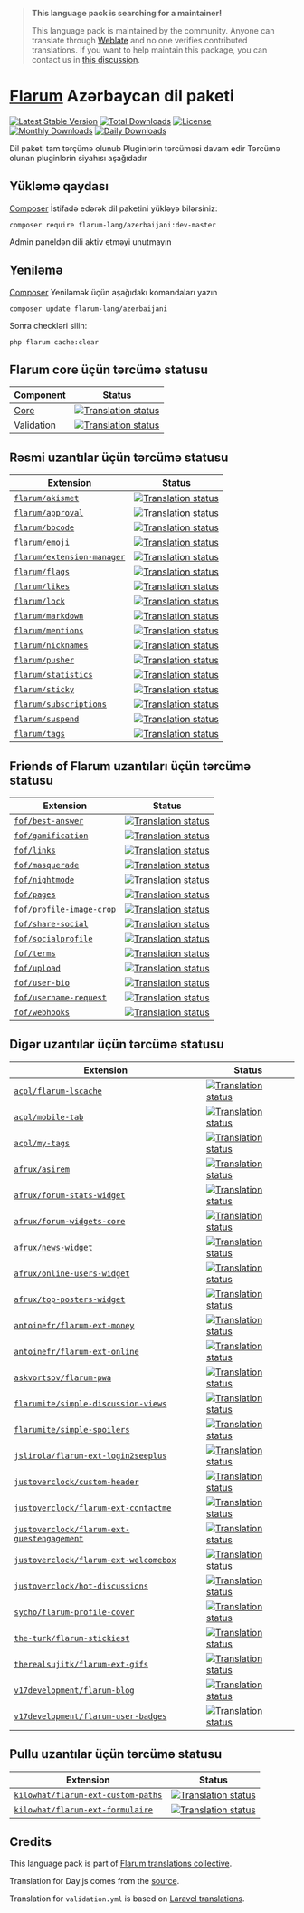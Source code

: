 > **This language pack is searching for a maintainer!**
>
> This language pack is maintained by the community. Anyone can translate through [Weblate](https://weblate.rob006.net/languages/az/flarum/) and no one verifies contributed translations. If you want to help maintain this package, you can contact us in [this discussion](https://discuss.flarum.org/d/27519-the-flarum-language-project).


# [Flarum](https://flarum.org/) Azərbaycan dil paketi

[![Latest Stable Version](https://poser.pugx.org/flarum-lang/azerbaijani/v)](https://packagist.org/packages/flarum-lang/azerbaijani) 
[![Total Downloads](https://poser.pugx.org/flarum-lang/azerbaijani/downloads)](https://packagist.org/packages/flarum-lang/azerbaijani) 
[![License](http://poser.pugx.org/flarum-lang/azerbaijani/license)](https://packagist.org/packages/flarum-lang/azerbaijani) 
[![Monthly Downloads](https://poser.pugx.org/flarum-lang/azerbaijani/d/monthly)](https://packagist.org/packages/flarum-lang/azerbaijani) 
[![Daily Downloads](https://poser.pugx.org/flarum-lang/azerbaijani/d/daily)](https://packagist.org/packages/flarum-lang/azerbaijani) 

Dil paketi tam tərçümə olunub Pluginlərin tərcüməsi davam edir Tərcümə olunan pluginlərin siyahısı aşağıdadır

## Yükləmə qaydası

[Composer](https://getcomposer.org/) İstifadə edərək dil paketini yükləyə bilərsiniz:

```console
composer require flarum-lang/azerbaijani:dev-master
```

Admin paneldən dili aktiv etməyi unutmayın


## Yeniləmə

[Composer](https://getcomposer.org/) Yeniləmək üçün aşağıdakı komandaları yazın

```console
composer update flarum-lang/azerbaijani
```

Sonra checkləri silin:

```console
php flarum cache:clear
```


## Flarum core üçün tərcümə statusu

| Component | Status |
| --- | --- |
| [Core](https://github.com/flarum/flarum-core) | [![Translation status](https://weblate.rob006.net/widgets/flarum/az/core/svg-badge.svg)](https://weblate.rob006.net/projects/flarum/core/az/) |
| Validation | [![Translation status](https://weblate.rob006.net/widgets/flarum/az/validation/svg-badge.svg)](https://weblate.rob006.net/projects/flarum/validation/az/) |


## Rəsmi uzantılar üçün tərcümə statusu

<!-- flarum-extensions-list-start -->

| Extension | Status |
| --- | --- |
| [`flarum/akismet`](https://github.com/flarum/akismet) | [![Translation status](https://weblate.rob006.net/widgets/flarum/az/flarum-akismet/svg-badge.svg)](https://weblate.rob006.net/projects/flarum/flarum-akismet/az/) |
| [`flarum/approval`](https://github.com/flarum/approval) | [![Translation status](https://weblate.rob006.net/widgets/flarum/az/flarum-approval/svg-badge.svg)](https://weblate.rob006.net/projects/flarum/flarum-approval/az/) |
| [`flarum/bbcode`](https://github.com/flarum/bbcode) | [![Translation status](https://weblate.rob006.net/widgets/flarum/az/flarum-bbcode/svg-badge.svg)](https://weblate.rob006.net/projects/flarum/flarum-bbcode/az/) |
| [`flarum/emoji`](https://github.com/flarum/emoji) | [![Translation status](https://weblate.rob006.net/widgets/flarum/az/flarum-emoji/svg-badge.svg)](https://weblate.rob006.net/projects/flarum/flarum-emoji/az/) |
| [`flarum/extension-manager`](https://github.com/flarum/extension-manager) | [![Translation status](https://weblate.rob006.net/widgets/flarum/az/flarum-extension-manager/svg-badge.svg)](https://weblate.rob006.net/projects/flarum/flarum-extension-manager/az/) |
| [`flarum/flags`](https://github.com/flarum/flags) | [![Translation status](https://weblate.rob006.net/widgets/flarum/az/flarum-flags/svg-badge.svg)](https://weblate.rob006.net/projects/flarum/flarum-flags/az/) |
| [`flarum/likes`](https://github.com/flarum/likes) | [![Translation status](https://weblate.rob006.net/widgets/flarum/az/flarum-likes/svg-badge.svg)](https://weblate.rob006.net/projects/flarum/flarum-likes/az/) |
| [`flarum/lock`](https://github.com/flarum/lock) | [![Translation status](https://weblate.rob006.net/widgets/flarum/az/flarum-lock/svg-badge.svg)](https://weblate.rob006.net/projects/flarum/flarum-lock/az/) |
| [`flarum/markdown`](https://github.com/flarum/markdown) | [![Translation status](https://weblate.rob006.net/widgets/flarum/az/flarum-markdown/svg-badge.svg)](https://weblate.rob006.net/projects/flarum/flarum-markdown/az/) |
| [`flarum/mentions`](https://github.com/flarum/mentions) | [![Translation status](https://weblate.rob006.net/widgets/flarum/az/flarum-mentions/svg-badge.svg)](https://weblate.rob006.net/projects/flarum/flarum-mentions/az/) |
| [`flarum/nicknames`](https://github.com/flarum/nicknames) | [![Translation status](https://weblate.rob006.net/widgets/flarum/az/flarum-nicknames/svg-badge.svg)](https://weblate.rob006.net/projects/flarum/flarum-nicknames/az/) |
| [`flarum/pusher`](https://github.com/flarum/pusher) | [![Translation status](https://weblate.rob006.net/widgets/flarum/az/flarum-pusher/svg-badge.svg)](https://weblate.rob006.net/projects/flarum/flarum-pusher/az/) |
| [`flarum/statistics`](https://github.com/flarum/statistics) | [![Translation status](https://weblate.rob006.net/widgets/flarum/az/flarum-statistics/svg-badge.svg)](https://weblate.rob006.net/projects/flarum/flarum-statistics/az/) |
| [`flarum/sticky`](https://github.com/flarum/sticky) | [![Translation status](https://weblate.rob006.net/widgets/flarum/az/flarum-sticky/svg-badge.svg)](https://weblate.rob006.net/projects/flarum/flarum-sticky/az/) |
| [`flarum/subscriptions`](https://github.com/flarum/subscriptions) | [![Translation status](https://weblate.rob006.net/widgets/flarum/az/flarum-subscriptions/svg-badge.svg)](https://weblate.rob006.net/projects/flarum/flarum-subscriptions/az/) |
| [`flarum/suspend`](https://github.com/flarum/suspend) | [![Translation status](https://weblate.rob006.net/widgets/flarum/az/flarum-suspend/svg-badge.svg)](https://weblate.rob006.net/projects/flarum/flarum-suspend/az/) |
| [`flarum/tags`](https://github.com/flarum/tags) | [![Translation status](https://weblate.rob006.net/widgets/flarum/az/flarum-tags/svg-badge.svg)](https://weblate.rob006.net/projects/flarum/flarum-tags/az/) |

<!-- flarum-extensions-list-stop -->


## Friends of Flarum uzantıları üçün tərcümə statusu

<!-- fof-extensions-list-start -->

| Extension | Status |
| --- | --- |
| [`fof/best-answer`](https://github.com/FriendsOfFlarum/best-answer) | [![Translation status](https://weblate.rob006.net/widgets/flarum/az/fof-best-answer/svg-badge.svg)](https://weblate.rob006.net/projects/flarum/fof-best-answer/az/) |
| [`fof/gamification`](https://github.com/FriendsOfFlarum/gamification) | [![Translation status](https://weblate.rob006.net/widgets/flarum/az/fof-gamification/svg-badge.svg)](https://weblate.rob006.net/projects/flarum/fof-gamification/az/) |
| [`fof/links`](https://github.com/FriendsOfFlarum/links) | [![Translation status](https://weblate.rob006.net/widgets/flarum/az/fof-links/svg-badge.svg)](https://weblate.rob006.net/projects/flarum/fof-links/az/) |
| [`fof/masquerade`](https://github.com/FriendsOfFlarum/masquerade) | [![Translation status](https://weblate.rob006.net/widgets/flarum/az/fof-masquerade/svg-badge.svg)](https://weblate.rob006.net/projects/flarum/fof-masquerade/az/) |
| [`fof/nightmode`](https://github.com/FriendsOfFlarum/nightmode) | [![Translation status](https://weblate.rob006.net/widgets/flarum/az/fof-nightmode/svg-badge.svg)](https://weblate.rob006.net/projects/flarum/fof-nightmode/az/) |
| [`fof/pages`](https://github.com/FriendsOfFlarum/pages) | [![Translation status](https://weblate.rob006.net/widgets/flarum/az/fof-pages/svg-badge.svg)](https://weblate.rob006.net/projects/flarum/fof-pages/az/) |
| [`fof/profile-image-crop`](https://github.com/FriendsOfFlarum/profile-image-crop) | [![Translation status](https://weblate.rob006.net/widgets/flarum/az/fof-profile-image-crop/svg-badge.svg)](https://weblate.rob006.net/projects/flarum/fof-profile-image-crop/az/) |
| [`fof/share-social`](https://github.com/FriendsOfFlarum/share-social) | [![Translation status](https://weblate.rob006.net/widgets/flarum/az/fof-share-social/svg-badge.svg)](https://weblate.rob006.net/projects/flarum/fof-share-social/az/) |
| [`fof/socialprofile`](https://github.com/FriendsOfFlarum/socialprofile) | [![Translation status](https://weblate.rob006.net/widgets/flarum/az/fof-socialprofile/svg-badge.svg)](https://weblate.rob006.net/projects/flarum/fof-socialprofile/az/) |
| [`fof/terms`](https://github.com/FriendsOfFlarum/terms) | [![Translation status](https://weblate.rob006.net/widgets/flarum/az/fof-terms/svg-badge.svg)](https://weblate.rob006.net/projects/flarum/fof-terms/az/) |
| [`fof/upload`](https://github.com/FriendsOfFlarum/upload) | [![Translation status](https://weblate.rob006.net/widgets/flarum/az/fof-upload/svg-badge.svg)](https://weblate.rob006.net/projects/flarum/fof-upload/az/) |
| [`fof/user-bio`](https://github.com/FriendsOfFlarum/user-bio) | [![Translation status](https://weblate.rob006.net/widgets/flarum/az/fof-user-bio/svg-badge.svg)](https://weblate.rob006.net/projects/flarum/fof-user-bio/az/) |
| [`fof/username-request`](https://github.com/FriendsOfFlarum/username-request) | [![Translation status](https://weblate.rob006.net/widgets/flarum/az/fof-username-request/svg-badge.svg)](https://weblate.rob006.net/projects/flarum/fof-username-request/az/) |
| [`fof/webhooks`](https://github.com/FriendsOfFlarum/webhooks) | [![Translation status](https://weblate.rob006.net/widgets/flarum/az/fof-webhooks/svg-badge.svg)](https://weblate.rob006.net/projects/flarum/fof-webhooks/az/) |

<!-- fof-extensions-list-stop -->


## Digər uzantılar üçün tərcümə statusu

<!-- various-extensions-list-start -->

| Extension | Status |
| --- | --- |
| [`acpl/flarum-lscache`](https://github.com/android-com-pl/flarum-lscache) | [![Translation status](https://weblate.rob006.net/widgets/flarum/az/acpl-lscache/svg-badge.svg)](https://weblate.rob006.net/projects/flarum/acpl-lscache/az/) |
| [`acpl/mobile-tab`](https://github.com/android-com-pl/mobile-tab) | [![Translation status](https://weblate.rob006.net/widgets/flarum/az/acpl-mobile-tab/svg-badge.svg)](https://weblate.rob006.net/projects/flarum/acpl-mobile-tab/az/) |
| [`acpl/my-tags`](https://github.com/android-com-pl/my-tags) | [![Translation status](https://weblate.rob006.net/widgets/flarum/az/acpl-my-tags/svg-badge.svg)](https://weblate.rob006.net/projects/flarum/acpl-my-tags/az/) |
| [`afrux/asirem`](https://github.com/afrux/asirem) | [![Translation status](https://weblate.rob006.net/widgets/flarum/az/afrux-asirem/svg-badge.svg)](https://weblate.rob006.net/projects/flarum/afrux-asirem/az/) |
| [`afrux/forum-stats-widget`](https://github.com/afrux/forum-stats-widget) | [![Translation status](https://weblate.rob006.net/widgets/flarum/az/afrux-forum-stats-widget/svg-badge.svg)](https://weblate.rob006.net/projects/flarum/afrux-forum-stats-widget/az/) |
| [`afrux/forum-widgets-core`](https://github.com/afrux/forum-widgets-core) | [![Translation status](https://weblate.rob006.net/widgets/flarum/az/afrux-forum-widgets-core/svg-badge.svg)](https://weblate.rob006.net/projects/flarum/afrux-forum-widgets-core/az/) |
| [`afrux/news-widget`](https://github.com/afrux/news-widget) | [![Translation status](https://weblate.rob006.net/widgets/flarum/az/afrux-news-widget/svg-badge.svg)](https://weblate.rob006.net/projects/flarum/afrux-news-widget/az/) |
| [`afrux/online-users-widget`](https://github.com/afrux/online-users-widget) | [![Translation status](https://weblate.rob006.net/widgets/flarum/az/afrux-online-users-widget/svg-badge.svg)](https://weblate.rob006.net/projects/flarum/afrux-online-users-widget/az/) |
| [`afrux/top-posters-widget`](https://github.com/afrux/top-posters-widget) | [![Translation status](https://weblate.rob006.net/widgets/flarum/az/afrux-top-posters-widget/svg-badge.svg)](https://weblate.rob006.net/projects/flarum/afrux-top-posters-widget/az/) |
| [`antoinefr/flarum-ext-money`](https://github.com/AntoineFr/flarum-ext-money) | [![Translation status](https://weblate.rob006.net/widgets/flarum/az/antoinefr-money/svg-badge.svg)](https://weblate.rob006.net/projects/flarum/antoinefr-money/az/) |
| [`antoinefr/flarum-ext-online`](https://github.com/AntoineFr/flarum-ext-online) | [![Translation status](https://weblate.rob006.net/widgets/flarum/az/antoinefr-online/svg-badge.svg)](https://weblate.rob006.net/projects/flarum/antoinefr-online/az/) |
| [`askvortsov/flarum-pwa`](https://github.com/askvortsov1/flarum-pwa) | [![Translation status](https://weblate.rob006.net/widgets/flarum/az/askvortsov-pwa/svg-badge.svg)](https://weblate.rob006.net/projects/flarum/askvortsov-pwa/az/) |
| [`flarumite/simple-discussion-views`](https://github.com/flarumite/simple-discussion-views) | [![Translation status](https://weblate.rob006.net/widgets/flarum/az/flarumite-simple-discussion-views/svg-badge.svg)](https://weblate.rob006.net/projects/flarum/flarumite-simple-discussion-views/az/) |
| [`flarumite/simple-spoilers`](https://github.com/flarumite/simple-spoilers) | [![Translation status](https://weblate.rob006.net/widgets/flarum/az/flarumite-simple-spoilers/svg-badge.svg)](https://weblate.rob006.net/projects/flarum/flarumite-simple-spoilers/az/) |
| [`jslirola/flarum-ext-login2seeplus`](https://github.com/jslirola/flarum-ext-login2seeplus) | [![Translation status](https://weblate.rob006.net/widgets/flarum/az/jslirola-login2seeplus/svg-badge.svg)](https://weblate.rob006.net/projects/flarum/jslirola-login2seeplus/az/) |
| [`justoverclock/custom-header`](https://github.com/justoverclockl/custom-header) | [![Translation status](https://weblate.rob006.net/widgets/flarum/az/justoverclock-custom-header/svg-badge.svg)](https://weblate.rob006.net/projects/flarum/justoverclock-custom-header/az/) |
| [`justoverclock/flarum-ext-contactme`](https://github.com/justoverclockl/flarum-ext-contactme) | [![Translation status](https://weblate.rob006.net/widgets/flarum/az/justoverclock-contactme/svg-badge.svg)](https://weblate.rob006.net/projects/flarum/justoverclock-contactme/az/) |
| [`justoverclock/flarum-ext-guestengagement`](https://github.com/justoverclockl/flarum-ext-guestengagement) | [![Translation status](https://weblate.rob006.net/widgets/flarum/az/justoverclock-guestengagement/svg-badge.svg)](https://weblate.rob006.net/projects/flarum/justoverclock-guestengagement/az/) |
| [`justoverclock/flarum-ext-welcomebox`](https://github.com/justoverclockl/flarum-ext-welcomebox) | [![Translation status](https://weblate.rob006.net/widgets/flarum/az/justoverclock-welcomebox/svg-badge.svg)](https://weblate.rob006.net/projects/flarum/justoverclock-welcomebox/az/) |
| [`justoverclock/hot-discussions`](https://github.com/justoverclockl/hot-discussions) | [![Translation status](https://weblate.rob006.net/widgets/flarum/az/justoverclock-hot-discussions/svg-badge.svg)](https://weblate.rob006.net/projects/flarum/justoverclock-hot-discussions/az/) |
| [`sycho/flarum-profile-cover`](https://github.com/SychO9/flarum-profile-cover) | [![Translation status](https://weblate.rob006.net/widgets/flarum/az/sycho-profile-cover/svg-badge.svg)](https://weblate.rob006.net/projects/flarum/sycho-profile-cover/az/) |
| [`the-turk/flarum-stickiest`](https://github.com/the-turk/flarum-stickiest) | [![Translation status](https://weblate.rob006.net/widgets/flarum/az/the-turk-stickiest/svg-badge.svg)](https://weblate.rob006.net/projects/flarum/the-turk-stickiest/az/) |
| [`therealsujitk/flarum-ext-gifs`](https://github.com/therealsujitk/flarum-ext-gifs) | [![Translation status](https://weblate.rob006.net/widgets/flarum/az/therealsujitk-gifs/svg-badge.svg)](https://weblate.rob006.net/projects/flarum/therealsujitk-gifs/az/) |
| [`v17development/flarum-blog`](https://github.com/v17development/flarum-blog) | [![Translation status](https://weblate.rob006.net/widgets/flarum/az/v17development-blog/svg-badge.svg)](https://weblate.rob006.net/projects/flarum/v17development-blog/az/) |
| [`v17development/flarum-user-badges`](https://github.com/v17development/flarum-user-badges) | [![Translation status](https://weblate.rob006.net/widgets/flarum/az/v17development-user-badges/svg-badge.svg)](https://weblate.rob006.net/projects/flarum/v17development-user-badges/az/) |

<!-- various-extensions-list-stop -->


## Pullu uzantılar üçün tərcümə statusu

<!-- premium-extensions-list-start -->

| Extension | Status |
| --- | --- |
| [`kilowhat/flarum-ext-custom-paths`](https://flarum.org/extension/kilowhat/flarum-ext-custom-paths) | [![Translation status](https://weblate.rob006.net/widgets/flarum/az/kilowhat-custom-paths/svg-badge.svg)](https://weblate.rob006.net/projects/flarum/kilowhat-custom-paths/az/) |
| [`kilowhat/flarum-ext-formulaire`](https://flarum.org/extension/kilowhat/flarum-ext-formulaire) | [![Translation status](https://weblate.rob006.net/widgets/flarum/az/kilowhat-formulaire/svg-badge.svg)](https://weblate.rob006.net/projects/flarum/kilowhat-formulaire/az/) |

<!-- premium-extensions-list-stop -->


## Credits

This language pack is part of [Flarum translations collective](https://github.com/rob006-software/flarum-translations).

Translation for Day.js comes from the [source](https://github.com/iamkun/dayjs/blob/v1.10.4/src/locale/az.js).

Translation for `validation.yml` is based on [Laravel translations](https://github.com/Laravel-Lang/lang/blob/8.1.3/src/az/validation.php).
